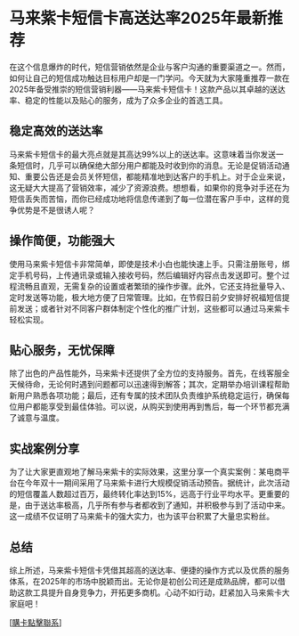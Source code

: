 # 马来紫卡短信卡高送达率2025年最新推荐

在这个信息爆炸的时代，短信营销依然是企业与客户沟通的重要渠道之一。然而，如何让自己的短信成功触达目标用户却是一门学问。今天就为大家隆重推荐一款在2025年备受推崇的短信营销利器——马来紫卡短信卡！这款产品以其卓越的送达率、稳定的性能以及贴心的服务，成为了众多企业的首选工具。

## 稳定高效的送达率

马来紫卡短信卡的最大亮点就是其高达99%以上的送达率。这意味着当你发送一条短信时，几乎可以确保绝大部分用户都能及时收到你的消息。无论是促销活动通知、重要公告还是会员关怀短信，都能精准地到达客户的手机上。对于企业来说，这无疑大大提高了营销效率，减少了资源浪费。想想看，如果你的竞争对手还在为短信丢失而苦恼，而你已经成功地将信息传递到了每一位潜在客户手中，这样的竞争优势是不是很诱人呢？

## 操作简便，功能强大

使用马来紫卡短信卡非常简单，即使是技术小白也能快速上手。只需注册账号，绑定手机号码，上传通讯录或输入接收号码，然后编辑好内容点击发送即可。整个过程流畅且直观，无需复杂的设置或者繁琐的操作步骤。此外，它还支持批量导入、定时发送等功能，极大地方便了日常管理。比如，在节假日前夕安排好祝福短信提前发送；或者针对不同客户群体制定个性化的推广计划，这些都可以通过马来紫卡轻松实现。

## 贴心服务，无忧保障

除了出色的产品性能外，马来紫卡还提供了全方位的支持服务。首先，在线客服全天候待命，无论何时遇到问题都可以迅速得到解答；其次，定期举办培训课程帮助新用户熟悉各项功能；最后，还有专属的技术团队负责维护系统稳定运行，确保每位用户都能享受到最佳体验。可以说，从购买到使用再到售后，每一个环节都充满了诚意与温度。

## 实战案例分享

为了让大家更直观地了解马来紫卡的实际效果，这里分享一个真实案例：某电商平台在今年双十一期间采用了马来紫卡进行大规模促销活动预告。据统计，此次活动的短信覆盖人数超过百万，最终转化率达到15%，远高于行业平均水平。更重要的是，由于送达率极高，几乎所有参与者都收到了通知，并积极参与到了活动中来。这一成绩不仅证明了马来紫卡的强大实力，也为该平台积累了大量忠实粉丝。

## 总结

综上所述，马来紫卡短信卡凭借其超高的送达率、便捷的操作方式以及优质的服务体系，在2025年的市场中脱颖而出。无论你是初创公司还是成熟品牌，都可以借助这款工具提升自身竞争力，开拓更多商机。心动不如行动，赶紧加入马来紫卡大家庭吧！

[[購卡點擊聯系](https://t.me/s/SXDXQF)]